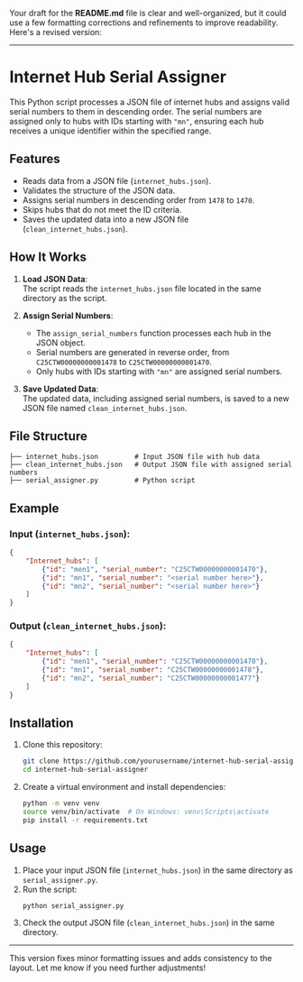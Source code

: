 Your draft for the **README.md** file is clear and well-organized, but it could use a few formatting corrections and refinements to improve readability. Here's a revised version:

---

# Internet Hub Serial Assigner

This Python script processes a JSON file of internet hubs and assigns valid serial numbers to them in descending order. The serial numbers are assigned only to hubs with IDs starting with `"mn"`, ensuring each hub receives a unique identifier within the specified range.

## Features

- Reads data from a JSON file (`internet_hubs.json`).
- Validates the structure of the JSON data.
- Assigns serial numbers in descending order from `1478` to `1470`.
- Skips hubs that do not meet the ID criteria.
- Saves the updated data into a new JSON file (`clean_internet_hubs.json`).

## How It Works

1. **Load JSON Data**:  
   The script reads the `internet_hubs.json` file located in the same directory as the script.

2. **Assign Serial Numbers**:  
   - The `assign_serial_numbers` function processes each hub in the JSON object.
   - Serial numbers are generated in reverse order, from `C25CTW00000000001478` to `C25CTW00000000001470`.
   - Only hubs with IDs starting with `"mn"` are assigned serial numbers.

3. **Save Updated Data**:  
   The updated data, including assigned serial numbers, is saved to a new JSON file named `clean_internet_hubs.json`.

## File Structure

```
├── internet_hubs.json         # Input JSON file with hub data
├── clean_internet_hubs.json   # Output JSON file with assigned serial numbers
├── serial_assigner.py         # Python script
```

## Example

### Input (`internet_hubs.json`):
```json
{
    "Internet_hubs": [
        {"id": "men1", "serial_number": "C25CTW00000000001470"},
        {"id": "mn1", "serial_number": "<serial number here>"},
        {"id": "mn2", "serial_number": "<serial number here>"}
    ]
}
```

### Output (`clean_internet_hubs.json`):
```json
{
    "Internet_hubs": [
        {"id": "men1", "serial_number": "C25CTW00000000001470"},
        {"id": "mn1", "serial_number": "C25CTW00000000001478"},
        {"id": "mn2", "serial_number": "C25CTW00000000001477"}
    ]
}
```

## Installation

1. Clone this repository:
   ```bash
   git clone https://github.com/yourusername/internet-hub-serial-assigner.git
   cd internet-hub-serial-assigner
   ```

2. Create a virtual environment and install dependencies:
   ```bash
   python -m venv venv
   source venv/bin/activate  # On Windows: venv\Scripts\activate
   pip install -r requirements.txt
   ```

## Usage

1. Place your input JSON file (`internet_hubs.json`) in the same directory as `serial_assigner.py`.
2. Run the script:
   ```bash
   python serial_assigner.py
   ```
3. Check the output JSON file (`clean_internet_hubs.json`) in the same directory.

---

This version fixes minor formatting issues and adds consistency to the layout. Let me know if you need further adjustments!